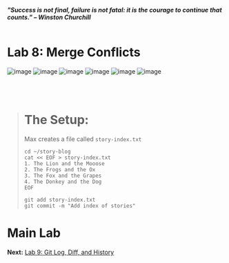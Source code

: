 ***"Success is not final, failure is not fatal: it is the courage to continue that counts." – Winston Churchill***
<br><br>

# Lab 8: Merge Conflicts
![image](https://github.com/user-attachments/assets/a3567edb-a5e0-463e-87b2-004d63f36cb5) ![image](https://github.com/user-attachments/assets/5dabbc9b-c649-4d1f-bc39-ba0006894d6b) ![image](https://github.com/user-attachments/assets/b5e8d250-02c1-4e8d-a9ee-e903cd1a775f) ![image](https://github.com/user-attachments/assets/1890c30f-8c7d-4df1-bea5-270480e81087) ![image](https://github.com/user-attachments/assets/ed28c5f3-b80c-4982-9912-1fb79f494fb7) ![image](https://github.com/user-attachments/assets/61d4b61a-5fdb-483d-b4de-aad91ada02c9)

<br><br>
># The Setup:
>Max creates a file called `story-index.txt`
>```
>cd ~/story-blog
>cat << EOF > story-index.txt 
>1. The Lion and the Mooose
>2. The Frogs and the Ox
>3. The Fox and the Grapes
>4. The Donkey and the Dog
>EOF
>
>git add story-index.txt 
>git commit -m "Add index of stories"
>```

# Main Lab









**Next:** [Lab 9: Git Log, Diff, and History](09_git_log_diff_and_history.md)


